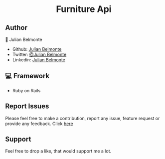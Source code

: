 <h1 align="center">Furniture Api</h1>

## Author

:man: Julian Belmonte

- Github: [Julian Belmonte](https://github.com/jucora)
- Twitter: [@Julian Belmonte](https://www.twitter.com/JulianBelmonte)
- Linkedin: [Julian Belmonte](https://www.linkedin.com/in/julianbel)


## :computer: Framework

- Ruby on Rails

## Report Issues

Please feel free to make a contribution, report any issue, feature request or provide any feedback. Click [here](https://github.com/jucora/furniture-api/issues)

## Support

Feel free to drop a like, that would support me a lot.
